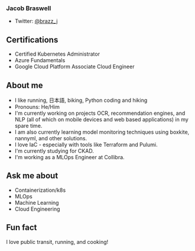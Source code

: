 ### Jacob Braswell

* Twitter: [@brazz_j](https://twitter.com/brazz_j)

Certifications
--------------
* Certified Kubernetes Administrator 
* Azure Fundamentals 
* Google Cloud Platform Associate Cloud Engineer

About me
------------
- I like running, 日本語, biking, Python coding and hiking
- Pronouns: He/Him
- I'm currently working on projects OCR, recommendation engines, and NLP (all of which on mobile devices and web based applications) in my spare time.
- I am also currently learning model monitoring techniques using boxkite, nannyml, and other solutions.
- I love IaC - especially with tools like Terraform and Pulumi.
- I'm currently studying for CKAD.
- I'm working as a MLOps Engineer at Collibra.  

Ask me about
-------------
- Containerization/k8s
- MLOps
- Machine Learning
- Cloud Engineering

Fun fact
---------
I love public transit, running, and cooking! 

<!--
**jocobtt/jocobtt** is a ✨ _special_ ✨ repository because its `README.md` (this file) appears on your GitHub profile.

Here are some ideas to get you started:

- 🔭 I’m currently working on ...
- 🌱 I’m currently learning ...
- 👯 I’m looking to collaborate on ...
- 🤔 I’m looking for help with ...
- 💬 Ask me about ...
- 📫 How to reach me: ...
- 😄 Pronouns: ...
- ⚡ Fun fact: ...
-->


